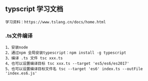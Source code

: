 ## typscript 学习文档
```
学习资料：https://www.tslang.cn/docs/home.html

```
### .ts文件编译
```
1、安装node
2、通过npm 全局安装typescript：npm install -g typescript
3、编译 .ts 文件 tsc xxx.ts
4、也可以设置编译目标 tsc xxx.ts --target 'es5/es6/es2017'
5、也可以设置编译目标文件名 tsc --target 'es6' index.ts --outFile 'index.es6.js'

```
